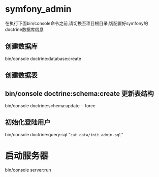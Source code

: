 symfony_admin
=============
在执行下面bin/console命令之前,请切换至项目根目录,切配置好symfony的doctrine数据库信息

创建数据库
-------------
bin/console doctrine:database:create

创建数据表
-------------
bin/console doctrine:schema:create
更新表结构
-------------
bin/console doctrine:schema:update --force

初始化登陆用户
--------------
bin/console doctrine:query:sql "`cat data/init_admin.sql`"

启动服务器
=====
bin/console server:run

